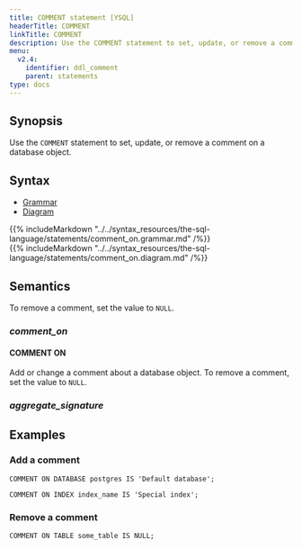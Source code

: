 ```yaml
---
title: COMMENT statement [YSQL]
headerTitle: COMMENT
linkTitle: COMMENT
description: Use the COMMENT statement to set, update, or remove a comment on a database object.
menu:
  v2.4:
    identifier: ddl_comment
    parent: statements
type: docs
---
```


## Synopsis

Use the `COMMENT` statement to set, update, or remove a comment on a database object.

## Syntax

<ul class="nav nav-tabs nav-tabs-yb">
  <li >
    <a href="#grammar" class="nav-link active" id="grammar-tab" data-toggle="tab" role="tab" aria-controls="grammar" aria-selected="true">
      <i class="fas fa-file-alt" aria-hidden="true"></i>
      Grammar
    </a>
  </li>
  <li>
    <a href="#diagram" class="nav-link" id="diagram-tab" data-toggle="tab" role="tab" aria-controls="diagram" aria-selected="false">
      <i class="fas fa-project-diagram" aria-hidden="true"></i>
      Diagram
    </a>
  </li>
</ul>

<div class="tab-content">
  <div id="grammar" class="tab-pane fade show active" role="tabpanel" aria-labelledby="grammar-tab">
    {{% includeMarkdown "../../syntax_resources/the-sql-language/statements/comment_on.grammar.md" /%}}
  </div>
  <div id="diagram" class="tab-pane fade" role="tabpanel" aria-labelledby="diagram-tab">
    {{% includeMarkdown "../../syntax_resources/the-sql-language/statements/comment_on.diagram.md" /%}}
  </div>
</div>

## Semantics

To remove a comment, set the value to `NULL`.

### *comment_on*

#### COMMENT ON

Add or change a comment about a database object. To remove a comment, set the value to `NULL`.

### *aggregate_signature*

## Examples

### Add a comment

```plpgsql
COMMENT ON DATABASE postgres IS 'Default database';
```

```plpgsql
COMMENT ON INDEX index_name IS 'Special index';
```

### Remove a comment

```plpgsql
COMMENT ON TABLE some_table IS NULL;
```
